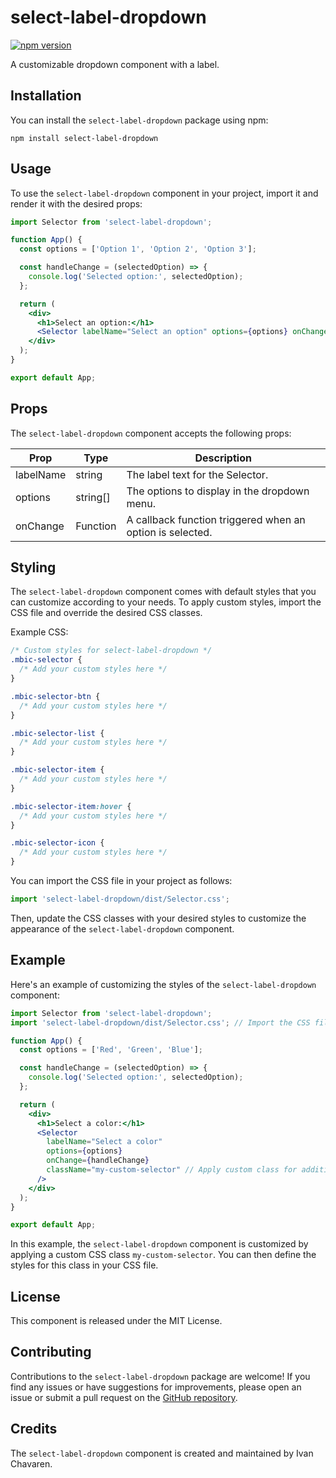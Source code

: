 # select-label-dropdown

[![npm version](https://badge.fury.io/js/select-label-dropdown.svg)](https://badge.fury.io/js/select-label-dropdown)

A customizable dropdown component with a label.

## Installation

You can install the `select-label-dropdown` package using npm:

```shell
npm install select-label-dropdown
```

## Usage

To use the `select-label-dropdown` component in your project, import it and render it with the desired props:

```jsx
import Selector from 'select-label-dropdown';

function App() {
  const options = ['Option 1', 'Option 2', 'Option 3'];

  const handleChange = (selectedOption) => {
    console.log('Selected option:', selectedOption);
  };

  return (
    <div>
      <h1>Select an option:</h1>
      <Selector labelName="Select an option" options={options} onChange={handleChange} />
    </div>
  );
}

export default App;
```

## Props

The `select-label-dropdown` component accepts the following props:

| Prop        | Type       | Description                                 |
| ----------- | ---------- | ------------------------------------------- |
| labelName   | string     | The label text for the Selector.             |
| options     | string[]   | The options to display in the dropdown menu. |
| onChange    | Function   | A callback function triggered when an option is selected. |

## Styling

The `select-label-dropdown` component comes with default styles that you can customize according to your needs. To apply custom styles, import the CSS file and override the desired CSS classes.

Example CSS:

```css
/* Custom styles for select-label-dropdown */
.mbic-selector {
  /* Add your custom styles here */
}

.mbic-selector-btn {
  /* Add your custom styles here */
}

.mbic-selector-list {
  /* Add your custom styles here */
}

.mbic-selector-item {
  /* Add your custom styles here */
}

.mbic-selector-item:hover {
  /* Add your custom styles here */
}

.mbic-selector-icon {
  /* Add your custom styles here */
}
```

You can import the CSS file in your project as follows:

```jsx
import 'select-label-dropdown/dist/Selector.css';
```

Then, update the CSS classes with your desired styles to customize the appearance of the `select-label-dropdown` component.

## Example

Here's an example of customizing the styles of the `select-label-dropdown` component:

```jsx
import Selector from 'select-label-dropdown';
import 'select-label-dropdown/dist/Selector.css'; // Import the CSS file

function App() {
  const options = ['Red', 'Green', 'Blue'];

  const handleChange = (selectedOption) => {
    console.log('Selected option:', selectedOption);
  };

  return (
    <div>
      <h1>Select a color:</h1>
      <Selector
        labelName="Select a color"
        options={options}
        onChange={handleChange}
        className="my-custom-selector" // Apply custom class for additional styling
      />
    </div>
  );
}

export default App;
```

In this example, the `select-label-dropdown` component is customized by applying a custom CSS class `my-custom-selector`. You can then define the styles for this class in your CSS file.

## License

This component is released under the MIT License.

## Contributing

Contributions to the `select-label-dropdown` package are welcome! If you find any issues or have suggestions for improvements, please open an issue or submit a pull request on the [GitHub repository](https://github.com/Ivan42210/select-label-dropdown.git).

## Credits

The `select-label-dropdown` component is created and maintained by Ivan Chavaren.